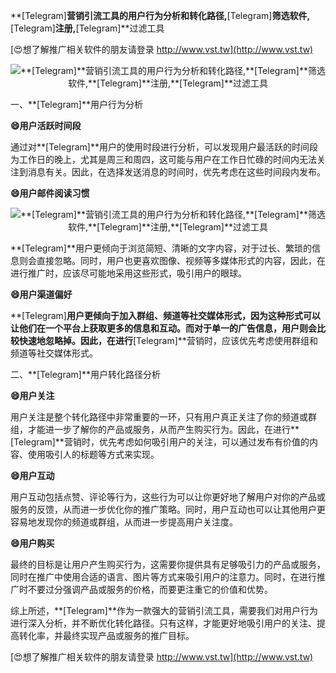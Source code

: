 **[Telegram]**营销引流工具的用户行为分析和转化路径,**[Telegram]**筛选软件,**[Telegram]**注册,**[Telegram]**过滤工具

[😍想了解推广相关软件的朋友请登录 http://www.vst.tw](http://www.vst.tw)

 <center><img src="https://vst.tw/MP4/tuiguang/png/5.png" alt="**[Telegram]**营销引流工具的用户行为分析和转化路径,**[Telegram]**筛选软件,**[Telegram]**注册,**[Telegram]**过滤工具"></center>

一、**[Telegram]**用户行为分析

**😄用户活跃时间段**

通过对**[Telegram]**用户的使用时段进行分析，可以发现用户最活跃的时间段为工作日的晚上，尤其是周三和周四，这可能与用户在工作日忙碌的时间内无法关注到消息有关。因此，在选择发送消息的时间时，优先考虑在这些时间段内发布。

**😄用户邮件阅读习惯**

 <center><img src="https://vst.tw/MP4/tuiguang/png/4.png" alt="**[Telegram]**营销引流工具的用户行为分析和转化路径,**[Telegram]**筛选软件,**[Telegram]**注册,**[Telegram]**过滤工具"></center>

**[Telegram]**用户更倾向于浏览简短、清晰的文字内容，对于过长、繁琐的信息则会直接忽略。同时，用户也更喜欢图像、视频等多媒体形式的内容，因此，在进行推广时，应该尽可能地采用这些形式，吸引用户的眼球。

**😄用户渠道偏好**

**[Telegram]**用户更倾向于加入群组、频道等社交媒体形式，因为这种形式可以让他们在一个平台上获取更多的信息和互动。而对于单一的广告信息，用户则会比较快速地忽略掉。因此，在进行**[Telegram]**营销时，应该优先考虑使用群组和频道等社交媒体形式。

二、**[Telegram]**用户转化路径分析

**😄用户关注**

用户关注是整个转化路径中非常重要的一环，只有用户真正关注了你的频道或群组，才能进一步了解你的产品或服务，从而产生购买行为。因此，在进行**[Telegram]**营销时，优先考虑如何吸引用户的关注，可以通过发布有价值的内容、使用吸引人的标题等方式来实现。

**😄用户互动**

用户互动包括点赞、评论等行为，这些行为可以让你更好地了解用户对你的产品或服务的反馈，从而进一步优化你的推广策略。同时，用户互动也可以让其他用户更容易地发现你的频道或群组，从而进一步提高用户关注度。

**😄用户购买**

最终的目标是让用户产生购买行为，这需要你提供具有足够吸引力的产品或服务，同时在推广中使用合适的语言、图片等方式来吸引用户的注意力。同时，在进行推广时不要过分强调产品或服务的价格，而要更注重它的价值和优势。

综上所述，**[Telegram]**作为一款强大的营销引流工具，需要我们对用户行为进行深入分析，并不断优化转化路径。只有这样，才能更好地吸引用户的关注、提高转化率，并最终实现产品或服务的推广目标。

[😍想了解推广相关软件的朋友请登录 http://www.vst.tw](http://www.vst.tw)



